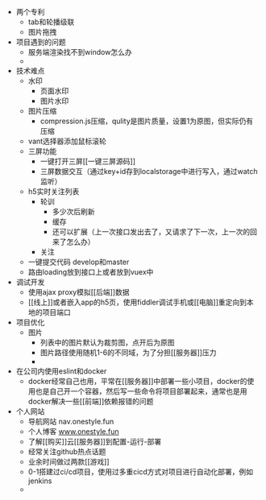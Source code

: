 - 两个专利
	- tab和轮播级联
	- 图片拖拽
- 项目遇到的问题
	- 服务端渲染找不到window怎么办
	-
- 技术难点
	- 水印
		- 页面水印
		- 图片水印
	- 图片压缩
		- compression.js压缩，qulity是图片质量，设置1为原图，但实际仍有压缩
	- vant选择器添加鼠标滚轮
	- 三屏功能
		- 一键打开三屏[[一键三屏源码]]
		- 三屏数据交互（通过key+id存到localstorage中进行写入，通过watch监听）
	- h5实时关注列表
		- 轮训
			- 多少次后刷新
			- 缓存
			- 还可以扩展（上一次接口发出去了，又请求了下一次，上一次的回来了怎么办）
		- 关注
	- 一键提交代码 develop和master
	- 路由loading放到接口上或者放到vuex中
- 调试开发
	- 使用ajax proxy模拟[[后端]]数据
	- [[线上]]或者嵌入app的h5页，使用fiddler调试手机或[[电脑]]重定向到本地的项目端口
- 项目优化
	- 图片
		- 列表中的图片默认为裁剪图，点开后为原图
		- 图片路径使用随机1-6的不同域，为了分担[[服务器]]压力
		-
- 在公司内使用eslint和docker
	- docker经常自己也用，平常在[[服务器]]中部署一些小项目，docker的使用也是自己开一个容器，然后写一些命令将项目部署起来，通常也是用docker解决一些[[前端]]依赖报错的问题
- 个人网站
	- 导航网站 nav.onestyle.fun
	- 个人博客 www.onestyle.fun
	- 了解[[购买]]云[[服务器]]到配置-运行-部署
	- 经常关注github热点话题
	- 业余时间做过两款[[游戏]]
	- 0-1搭建过ci/cd项目，使用过多重cicd方式对项目进行自动化部署，例如jenkins
	-
